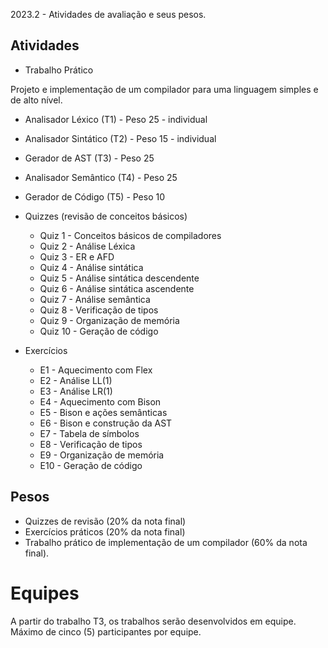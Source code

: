 2023.2 - Atividades de avaliação e seus pesos. 

## Atividades

* Trabalho Prático <!--(https://github.com/MATA61-IC-UFBA/mata61-ic-ufba-trabalhos)-->

Projeto e implementação de um compilador para uma linguagem simples e de alto nível.
   * Analisador Léxico (T1) - Peso 25 - individual
   * Analisador Sintático (T2) - Peso 15 - individual
   * Gerador de AST (T3) - Peso 25
   * Analisador Semântico (T4) - Peso 25
   * Gerador de Código (T5) - Peso 10

* Quizzes (revisão de conceitos básicos)
   * Quiz 1 - Conceitos básicos de compiladores
   * Quiz 2 - Análise Léxica
   * Quiz 3 - ER e AFD
   * Quiz 4 - Análise sintática 
   * Quiz 5 - Análise sintática descendente
   * Quiz 6 - Análise sintática ascendente
   * Quiz 7 - Análise semântica
   * Quiz 8 - Verificação de tipos
   * Quiz 9 - Organização de memória
   * Quiz 10 - Geração de código


* Exercícios<!--(https://github.com/MATA61-IC-UFBA/mata61-ic-ufba-exercicios)-->
  * E1 - Aquecimento com Flex
  * E2 - Análise LL(1)
  * E3 - Análise LR(1)
  * E4 - Aquecimento com Bison
  * E5 - Bison e ações semânticas
  * E6 - Bison e construção da AST
  * E7 - Tabela de símbolos
  * E8 - Verificação de tipos
  * E9 - Organização de memória
  * E10 - Geração de código

## Pesos

* Quizzes de revisão (20% da nota final)
* Exercícios práticos (20% da nota final)
* Trabalho prático de implementação de um compilador (60% da nota final). 

# Equipes

A partir do trabalho T3, os trabalhos serão desenvolvidos em equipe. 
Máximo de cinco (5) participantes por equipe.


